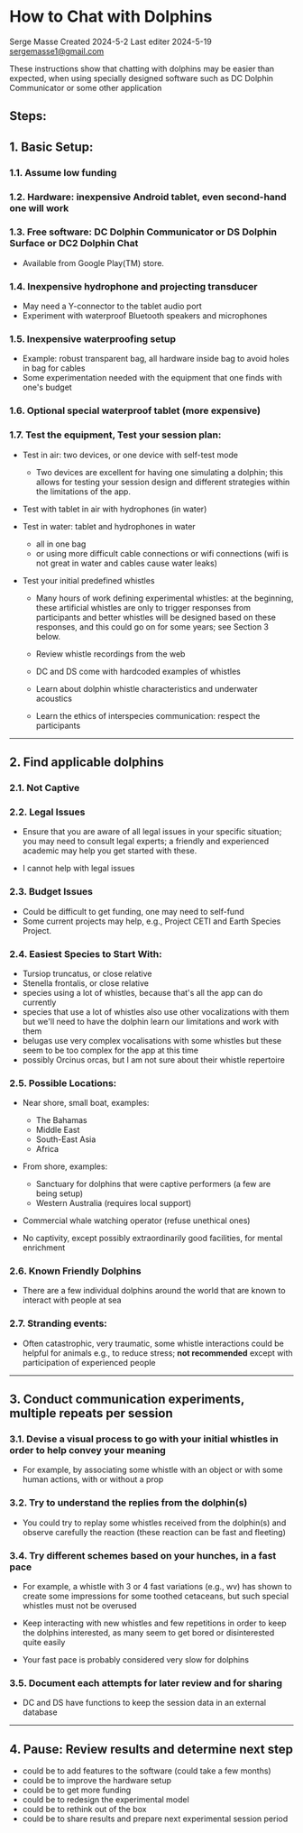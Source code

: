 # How to Chat with Dolphins

Serge Masse
Created 2024-5-2
Last editer 2024-5-19
sergemasse1@gmail.com 

These instructions show that chatting with dolphins may be easier than expected, when using specially designed software such as DC Dolphin Communicator or some other application

## Steps:

## 1. Basic Setup:
	
### 1.1. Assume low funding
	
### 1.2. Hardware: inexpensive Android tablet, even second-hand one will work
	
### 1.3. Free software: DC Dolphin Communicator or DS Dolphin Surface or DC2 Dolphin Chat

- Available from Google Play(TM) store.
	
### 1.4. Inexpensive hydrophone and projecting transducer 

- May need a Y-connector to the tablet audio port
- Experiment with waterproof Bluetooth speakers and microphones
	
### 1.5. Inexpensive waterproofing setup 

- Example: robust transparent bag, all hardware inside bag to avoid holes in bag for cables
- Some experimentation needed with the equipment that one finds with one's budget

### 1.6. Optional special waterproof tablet (more expensive)

### 1.7. Test the equipment, Test your session plan:

- Test in air: two devices, or one device with self-test mode
	- Two devices are excellent for having one simulating a dolphin; this allows for testing your session design and different strategies within the limitations of the app.

- Test with tablet in air with hydrophones (in water)

- Test in water: tablet and hydrophones in water
	- all in one bag
 	- or using more difficult cable connections or wifi connections (wifi is not great in water and cables cause water leaks)

- Test your initial predefined whistles

	- Many hours of work defining experimental whistles: at the beginning, these artificial whistles are only to trigger responses from participants and better whistles will be designed based on these responses, and this could go on for some years; see Section 3 below.

	- Review whistle recordings from the web

	- DC and DS come with hardcoded examples of whistles

	- Learn about dolphin whistle characteristics and underwater acoustics

	- Learn the ethics of interspecies communication: respect the participants

---

## 2. Find applicable dolphins

### 2.1. Not Captive

### 2.2. Legal Issues

- Ensure that you are aware of all legal issues in your specific situation; you may need to consult legal experts; a friendly and experienced academic may help you get started with these.

- I cannot help with legal issues

### 2.3. Budget Issues

- Could be difficult to get funding, one may need to self-fund
- Some current projects may help, e.g., Project CETI and Earth Species Project.

### 2.4. Easiest Species to Start With:

- Tursiop truncatus, or close relative
- Stenella frontalis, or close relative
- species using a lot of whistles, because that's all the app can do currently
- species that use a lot of whistles also use other vocalizations with them but we'll need to have the dolphin learn our limitations and work with them
- belugas use very complex vocalisations with some whistles but these seem to be too complex for the app at this time
- possibly Orcinus orcas, but I am not sure about their whistle repertoire

### 2.5. Possible Locations: 

- Near shore, small boat, examples:
	- The Bahamas
	- Middle East
	- South-East Asia
	- Africa

- From shore, examples:	
	- Sanctuary for dolphins that were captive performers (a few are being setup)
	- Western Australia (requires local support)

- Commercial whale watching operator (refuse unethical ones)
		
- No captivity, except possibly extraordinarily good facilities, for mental enrichment

### 2.6. Known Friendly Dolphins 

- There are a few individual dolphins around the world that are known to interact with people at sea

### 2.7. Stranding events: 

- Often catastrophic, very traumatic, some whistle interactions could be helpful for animals e.g., to reduce stress; **not recommended** except with participation of experienced people

---

## 3. Conduct communication experiments, multiple repeats per session
	
### 3.1. Devise a visual process to go with your initial whistles in order to help convey your meaning

- For example, by associating some whistle with an object or with some human actions, with or without a prop

### 3.2. Try to understand the replies from the dolphin(s)

- You could try to replay some whistles received from the dolphin(s) and observe carefully the reaction (these reaction can be fast and fleeting)

### 3.4. Try different schemes based on your hunches, in a fast pace

- For example, a whistle with 3 or 4 fast variations (e.g., wv) has shown to create some impressions for some toothed cetaceans, but such special whistles must not be overused

- Keep interacting with new whistles and few repetitions in order to keep the dolphins interested, as many seem to get bored or disinterested quite easily

- Your fast pace is probably considered very slow for dolphins

### 3.5. Document each attempts for later review and for sharing

- DC and DS have functions to keep the session data in an external database

---

## 4. Pause: Review results and determine next step
- could be to add features to the software (could take a few months)
- could be to improve the hardware setup
- could be to get more funding
- could be to redesign the experimental model
- could be to rethink out of the box
- could be to share results and prepare next experimental session period

